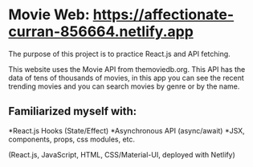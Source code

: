 # Movie Web: https://affectionate-curran-856664.netlify.app

The purpose of this project is to practice React.js and API fetching.

This website uses the Movie API from themoviedb.org. This API has the data of tens of thousands of movies, in this app you can see the recent trending movies and you can search movies by genre or by the name.

## Familiarized myself with:
*React.js Hooks (State/Effect)
*Asynchronous API (async/await)
*JSX, components, props, css modules, etc.

(React.js, JavaScript, HTML, CSS/Material-UI, deployed with Netlify)
